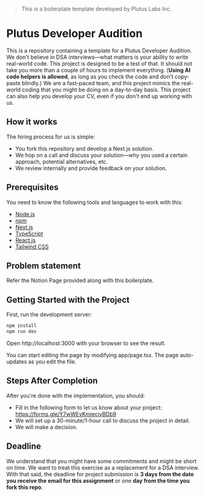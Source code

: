 > This is a boilerplate template developed by Plutus Labs Inc.

# Plutus Developer Audition

This is a repository containing a template for a Plutus Developer Audition. We don't believe in DSA interviews—what matters is your ability to write real-world code. This project is designed to be a test of that. It should not take you more than a couple of hours to implement everything. (**Using AI code helpers is allowed**, as long as you check the code and don't copy-paste blindly.) We are a fast-paced team, and this project mimics the real-world coding that you might be doing on a day-to-day basis. This project can also help you develop your CV, even if you don't end up working with us.

## How it works

The hiring process for us is simple:
- You fork this repository and develop a Next.js solution.
- We hop on a call and discuss your solution—why you used a certain approach, potential alternatives, etc.
- We review internally and provide feedback on your solution.

## Prerequisites

You need to know the following tools and languages to work with this:
- [Node.js](https://nodejs.org/)
- [npm](https://www.npmjs.com/)
- [Next.js](https://nextjs.org/)
- [TypeScript](https://www.typescriptlang.org/)
- [React.js](https://reactjs.org/)
- [Tailwind CSS](https://tailwindcss.com/)

## Problem statement

Refer the Notion Page provided along with this boilerplate.

## Getting Started with the Project

First, run the development server:

```bash
npm install
npm run dev
```

Open http://localhost:3000 with your browser to see the result.

You can start editing the page by modifying app/page.tsx. The page auto-updates as you edit the file.

## Steps After Completion
After you're done with the implementation, you should:

 - Fill in the following form to let us know about your project: https://forms.gle/Y7wWEvKmjecjyBDb9
 - We will set up a 30-minute/1-hour call to discuss the project in detail.
 - We will make a decision.

## Deadline
We understand that you might have some commitments and might be short on time. We want to treat this exercise as a replacement for a DSA interview. With that said, the deadline for project submission is **3 days from the date you receive the email for this assignment** or one **day from the time you fork this repo**.
